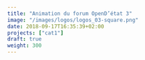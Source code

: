 ```yaml
---
title: "Animation du forum OpenD’état 3"
image: "/images/logos/logos_03-square.png"
date: 2018-09-17T16:35:39+02:00
projects: ["cat1"]
draft: true
weight: 300
---
```


